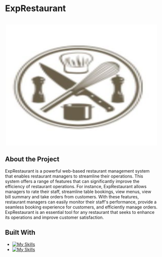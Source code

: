 # ExpRestaurant
<!-- Project Logo -->
<br />
<div align="center">
  
  <a href="https://github.com/nouraalsultan/ExpRestaurant">
    <img src="imgs/logo.jpeg" alt="Logo" width="500" height="400">
  </a>

</div>

<!-- introduction -->
## About the Project

ExpRestaurant is a powerful web-based restaurant management system that enables restaurant managers to streamline their operations. This system offers a range of features that can significantly improve the efficiency of restaurant operations. For instance, ExpRestaurant allows managers to rate their staff, streamline table bookings, view menus, view bill summary and take orders from customers. With these features, restaurant managers can easily monitor their staff's performance, provide a seamless booking experience for customers, and efficiently manage orders. ExpRestaurant is an essential tool for any restaurant that seeks to enhance its operations and improve customer satisfaction.


<!-- technology -->
## Built With

* [![My Skills](https://skills.thijs.gg/icons?i=bootstrap,html,css)](https://skills.thijs.gg)
* [![My Skills](https://skills.thijs.gg/icons?i=js,jquery)](https://skills.thijs.gg)
